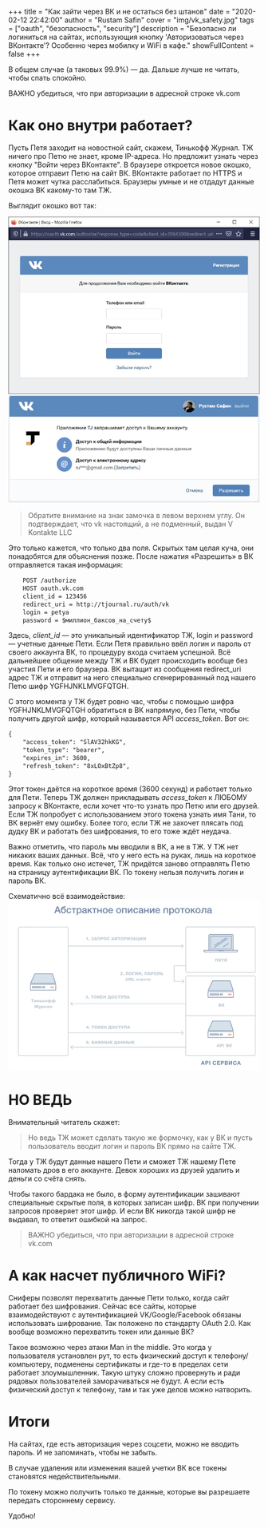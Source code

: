 +++
title = "Как зайти через ВК и не остаться без штанов"
date = "2020-02-12 22:42:00"
author = "Rustam Safin"
cover = "img/vk_safety.jpg"
tags = ["oauth", "безопасность", "security"]
description = "Безопасно ли логиниться на сайтах, использующия кнопку 'Авторизоваться через ВКонтакте'? Особенно через мобилку и WiFi в кафе."
showFullContent = false
+++

В общем случае (а таковых 99.9%) — да. Дальше лучше не читать, чтобы спать спокойно.

ВАЖНО убедиться, что при авторизации в адресной строке vk.com

# Как оно внутри работает?

Пусть Петя заходит на новостной сайт, скажем, Тинькофф Журнал. ТЖ ничего про Петю не знает, кроме IP-адреса. Но предложит узнать через кнопку "Войти через ВКонтакте". В браузере откроется новое окошко, которое отправит Петю на сайт ВК. ВКонтакте работает по HTTPS и Петя может чутка расслабиться. Браузеры умные и не отдадут данные окошка ВК какому-то там ТЖ.

Выглядит окошко вот так:

![](/img/login_tj_1.jpg)
![](/img/login_tj_2.jpg)

> Обратите внимание на знак замочка в левом верхнем углу. Он подтверждает, что vk настоящий, а не подменный, выдан V Kontakte LLC

Это только кажется, что только два поля. Скрытых там целая куча, они понадобятся для объяснения позже. После нажатия «Разрешить» в ВК отправляется такая информация:

```
    POST /authorize
    HOST oauth.vk.com
    client_id = 123456
    redirect_uri = http://tjournal.ru/auth/vk
    login = petya
    password = $миллион_баксов_на_счету$
```

Здесь, *client_id* — это уникальный идентификатор ТЖ, login и password — учетные данные Пети. Если Петя правильно ввёл логин и пароль от своего аккаунта ВК, то процедуру входа считаем успешной. Всё дальнейшее общение между ТЖ и ВК будет происходить вообще без участия Пети и его браузера. ВК вытащит из сообщения redirect_uri адрес ТЖ и отправит на него специально сгенерированный под нашего Петю шифр YGFHJNKLMVGFQTGH.

С этого момента у ТЖ будет ровно час, чтобы с помощью шифра YGFHJNKLMVGFQTGH обратиться в ВК напрямую, без Пети, чтобы получить другой шифр, который называется API *access_token*. Вот он:

```
{
    "access_token": "SlAV32hkKG",
    "token_type": "bearer",
    "expires_in": 3600,
    "refresh_token": "8xLOxBtZp8",
}
```

Этот токен даётся на короткое время (3600 секунд) и работает только для Пети. Теперь ТЖ должен прикладывать *access_token* к ЛЮБОМУ запросу к ВКонтакте, если хочет что-то узнать про Петю или его друзей. Если ТЖ попробует с использованием этого токена узнать имя Тани, то ВК вернёт ему ошибку. Более того, если ТЖ не захочет плясать под дудку ВК и работать без шифрования, то его тоже ждёт неудача.

Важно отметить, что пароль мы вводили в ВК, а не в ТЖ. У ТЖ нет никаких ваших данных. Всё, что у него есть на руках, лишь на короткое время. Как только оно истечет, ТЖ придётся заново отправлять Петю на страницу аутентификации ВК. По токену нельзя получить логин и пароль ВК.

Схематично всё взаимодействие:
![](/img/oauth_schema.jpg)


# НО ВЕДЬ

Внимательный читатель скажет:

>    Но ведь ТЖ может сделать такую же формочку, как у ВК и пусть пользователь вводит логин и пароль ВК прямо на сайте ТЖ.

Тогда у ТЖ будут данные нашего Пети и сможет ТЖ нашему Пете наломать дров в его аккаунте. Девок хороших из друзей удалить и деньги со счёта снять.

Чтобы такого бардака не было, в форму аутентификации зашивают специальные скрытые поля, в которых записан шифр. ВК при получении запросов проверяет этот шифр. И если ВК никогда такой шифр не выдавал, то ответит ошибкой на запрос.

> ВАЖНО убедиться, что при авторизации в адресной строке vk.com

# А как насчет публичного WiFi?

Сниферы позволят перехватить данные Пети только, когда сайт работает без шифрования. Сейчас все сайты, которые взаимодействуют с аутентификацией VK/Google/Facebook обязаны использовать шифрование. Так положено по стандарту OAuth 2.0.
Как вообще возможно перехватить токен или данные ВК?

Такое возможно через атаки Man in the middle. Это когда у пользователя установлен рут, то есть физический доступ к телефону/компьютеру, подменены сертификаты и где-то в пределах сети работает злоумышленник. Такую штуку сложно провернуть и ради рядовых пользователей заморачиваться не будут. А если есть физический доступ к телефону, там и так уже делов можно натворить.

# Итоги

На сайтах, где есть авторизация через соцсети, можно не вводить пароль. И не запоминать, чтобы не забыть.

В случае удаления или изменения вашей учетки ВК все токены становятся недействительными.

По токену можно получить только те данные, которые вы разрешаете передать стороннему сервису.

Удобно!
